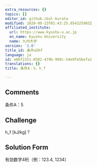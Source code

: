 ```yaml
---
extra_resources: {}
topics: []
editor_id: github.cbal-kurata
modified: 2020-09-23T01:43:25.054325903Z
affiliated_institute:
  url: https://www.kyushu-u.ac.jp
  en_name: Kyushu University
  name: 九州大学
version: '1.0'
title_id: 条件a5hf
language: ja
id: e06f2151-8582-479b-999c-54e9fe5befa1
translations: {}
title: 条件A：5，h_f

---
```


## Comments
条件A：5

## Challenge
h_f [kJ/kg] ?

## Solution Form
有効数字4桁（例：123.4,  1234）




